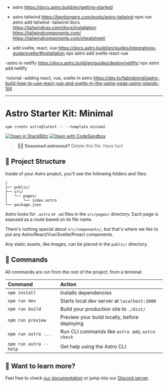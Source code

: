 
- astro
https://docs.astro.build/en/getting-started/
- astro tailwind
https://benborgers.com/posts/astro-tailwind
npm run astro add tailwind
-tailwind docs
https://tailwindcss.com/docs/installation
https://tailwindcomponents.com/
https://tailwindcomponents.com/cheatsheet/


- add svelte, react, vue
https://docs.astro.build/en/guides/integrations-guide/svelte/#installation
npx astro add svelte
react
vue


-astro in netlify
https://docs.astro.build/en/guides/deploy/netlify/
npx astro add netlify


-tutorial
-adding react, vue, svelte in astro
https://dev.to/fabiobiondi/astro-build-how-to-use-react-vue-and-svelte-in-the-same-page-using-islands-1il4













-----

# Astro Starter Kit: Minimal

```
npm create astro@latest -- --template minimal
```

[![Open in StackBlitz](https://developer.stackblitz.com/img/open_in_stackblitz.svg)](https://stackblitz.com/github/withastro/astro/tree/latest/examples/minimal)
[![Open with CodeSandbox](https://assets.codesandbox.io/github/button-edit-lime.svg)](https://codesandbox.io/s/github/withastro/astro/tree/latest/examples/minimal)

> 🧑‍🚀 **Seasoned astronaut?** Delete this file. Have fun!

## 🚀 Project Structure

Inside of your Astro project, you'll see the following folders and files:

```
/
├── public/
├── src/
│   └── pages/
│       └── index.astro
└── package.json
```

Astro looks for `.astro` or `.md` files in the `src/pages/` directory. Each page is exposed as a route based on its file name.

There's nothing special about `src/components/`, but that's where we like to put any Astro/React/Vue/Svelte/Preact components.

Any static assets, like images, can be placed in the `public/` directory.

## 🧞 Commands

All commands are run from the root of the project, from a terminal:

| Command                | Action                                           |
| :--------------------- | :----------------------------------------------- |
| `npm install`          | Installs dependencies                            |
| `npm run dev`          | Starts local dev server at `localhost:3000`      |
| `npm run build`        | Build your production site to `./dist/`          |
| `npm run preview`      | Preview your build locally, before deploying     |
| `npm run astro ...`    | Run CLI commands like `astro add`, `astro check` |
| `npm run astro --help` | Get help using the Astro CLI                     |

## 👀 Want to learn more?

Feel free to check [our documentation](https://docs.astro.build) or jump into our [Discord server](https://astro.build/chat).
